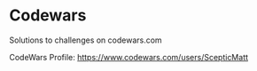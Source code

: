 # Codewars
Solutions to challenges on codewars.com

CodeWars Profile: https://www.codewars.com/users/ScepticMatt
